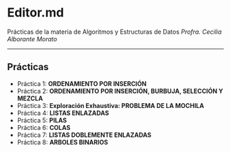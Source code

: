 # Editor.md
Prácticas de la materia de Algoritmos y Estructuras de Datos
_Profra. Cecilia Alborante Morato_

-----------

## Prácticas
- Práctica 1: **ORDENAMIENTO POR INSERCIÓN**
- Práctica 2: **ORDENAMIENTO POR INSERCIÓN, BURBUJA, SELECCIÓN Y MEZCLA**
- Práctica 3: **Exploración Exhaustiva: PROBLEMA DE LA MOCHILA**
- Práctica 4: **LISTAS ENLAZADAS**
- Práctica 5: **PILAS**
- Práctica 6: **COLAS**
- Práctica 7: **LISTAS DOBLEMENTE ENLAZADAS**
- Práctica 8: **ARBOLES BINARIOS**
